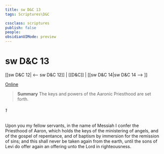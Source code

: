 ```yaml
---
title: sw D&C 13
tags: Scriptures\D&C

cssclass: scriptures
publish: false
people:
obsidianUIMode: preview
---
```


# sw D&C 13
[[sw D&C 12| <-- sw D&C 12]] | [[D&C]] | [[sw D&C 14|sw D&C 14 --> ]]

[Online](https://churchofjesuschrist.org/study/scriptures/dc-testament/dc/13?lang=eng)

> __Summary__
The keys and powers of the Aaronic Priesthood are set forth.

###### 1 
Upon you my fellow servants, in the name of Messiah I confer the Priesthood of Aaron, which holds the keys of the ministering of angels, and of the gospel of repentance, and of baptism by immersion for the remission of sins; and this shall never be taken again from the earth, until the sons of Levi do offer again an offering unto the Lord in righteousness.

